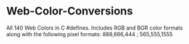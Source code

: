 # Web-Color-Conversions
All 140 Web Colors in C #defines. Includes RGB and BGR color formats along with the following pixel formats: 888,666,444 ; 565,555,1555
